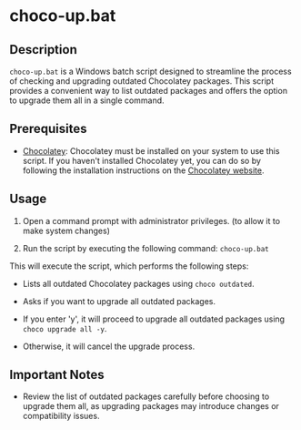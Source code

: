 # choco-up.bat

## Description

`choco-up.bat` is a Windows batch script designed to streamline the process of checking and upgrading outdated Chocolatey packages. This script provides a convenient way to list outdated packages and offers the option to upgrade them all in a single command.

## Prerequisites

- [Chocolatey](https://chocolatey.org/): Chocolatey must be installed on your system to use this script. If you haven't installed Chocolatey yet, you can do so by following the installation instructions on the [Chocolatey website](https://chocolatey.org/install).

## Usage

1. Open a command prompt with administrator privileges. (to allow it to make system changes)

2. Run the script by executing the following command: `choco-up.bat`

This will execute the script, which performs the following steps:

- Lists all outdated Chocolatey packages using `choco outdated`.

- Asks if you want to upgrade all outdated packages.

- If you enter 'y', it will proceed to upgrade all outdated packages using `choco upgrade all -y`.

- Otherwise, it will cancel the upgrade process.

## Important Notes

- Review the list of outdated packages carefully before choosing to upgrade them all, as upgrading packages may introduce changes or compatibility issues.
